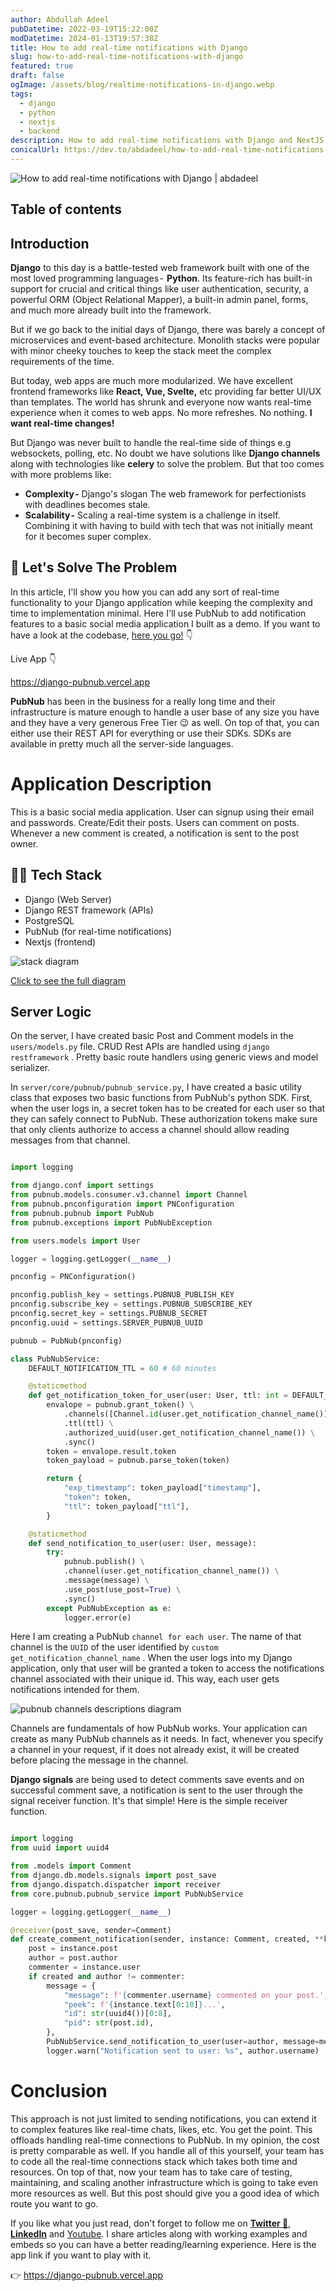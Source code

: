 ```yaml
---
author: Abdullah Adeel
pubDatetime: 2022-03-19T15:22:00Z
modDatetime: 2024-01-13T19:57:38Z
title: How to add real-time notifications with Django
slug: how-to-add-real-time-notifications-with-django
featured: true
draft: false
ogImage: /assets/blog/realtime-notifications-in-django.webp
tags:
  - django
  - python
  - nextjs
  - backend
description: How to add real-time notifications with Django and NextJS
conicalUrl: https://dev.to/abdadeel/how-to-add-real-time-notifications-with-django-and-nextjs-4p5e
---
```


![How to add real-time notifications with Django | abdadeel](@assets/blog/realtime-notifications-in-django.webp)

## Table of contents

## Introduction

**Django** to this day is a battle-tested web framework built with one of the most loved programming languages -  **Python**. Its feature-rich has built-in support for crucial and critical things like user authentication, security, a powerful ORM (Object Relational Mapper), a built-in admin panel, forms, and much more already built into the framework.

But if we go back to the initial days of Django, there was barely a concept of microservices and event-based architecture. Monolith stacks were popular with minor cheeky touches to keep the stack meet the complex requirements of the time.

But today, web apps are much more modularized. We have excellent frontend frameworks like **React, Vue, Svelte,** etc providing far better UI/UX than templates. The world has shrunk and everyone now wants real-time experience when it comes to web apps. No more refreshes. No nothing. **I want real-time changes!**

But Django was never built to handle the real-time side of things e.g websockets, polling, etc. No doubt we have solutions like **Django channels** along with technologies like **celery** to solve the problem. But that too comes with more problems like:

- **Complexity -** Django's slogan The web framework for perfectionists with deadlines becomes stale.
- **Scalability -** Scaling a real-time system is a challenge in itself. Combining it with having to build with tech that was not initially meant for it becomes super complex.

## 🎉 Let's Solve The Problem

In this article, I'll show you how you can add any sort of real-time functionality to your Django application while keeping the complexity and time to implementation minimal.
Here I'll use PubNub to add notification features to a basic social media application I built as a demo. If you want to have a look at the codebase, [here you go!](https://github.com/mabdullahadeel/django-pubnub-notifications) 👇

Live App 👇

https://django-pubnub.vercel.app

**PubNub** has been in the business for a really long time and their infrastructure is mature enough to handle a user base of any size you have and they have a very generous Free Tier 😉 as well. On top of that, you can either use their REST API for everything or use their SDKs. SDKs are available in pretty much all the server-side languages.

# Application Description

This is a basic social media application. User can signup using their email and passwords. Create/Edit their posts. Users can comment on posts. Whenever a new comment is created, a notification is sent to the post owner.

## 👩‍💻 Tech Stack

- Django (Web Server)
- Django REST framework (APIs)
- PostgreSQL
- PubNub (for real-time notifications)
- Nextjs (frontend)

![stack diagram](https://dev-to-uploads.s3.amazonaws.com/uploads/articles/jfh12xmucuwqn3t75j8q.png)

[Click to see the full diagram](https://www.figma.com/file/LWvD1zyBWEsMhJi9ZbjdAa/django-pubnub-infrastructure-diagram?node-id=0%3A1)

## Server Logic

On the server, I have created basic Post and Comment models in the `users/models.py` file. CRUD Rest APIs are handled using `django restframework` . Pretty basic route handlers using generic views and model serializer.

In `server/core/pubnub/pubnub_service.py`, I have created a basic utility class that exposes two basic functions from PubNub's python SDK. First, when the user logs in, a secret token has to be created for each user so that they can safely connect to PubNub. These authorization tokens make sure that only clients authorize to access a channel should allow reading messages from that channel.

```py

import logging

from django.conf import settings
from pubnub.models.consumer.v3.channel import Channel
from pubnub.pnconfiguration import PNConfiguration
from pubnub.pubnub import PubNub
from pubnub.exceptions import PubNubException

from users.models import User

logger = logging.getLogger(__name__)

pnconfig = PNConfiguration()

pnconfig.publish_key = settings.PUBNUB_PUBLISH_KEY
pnconfig.subscribe_key = settings.PUBNUB_SUBSCRIBE_KEY
pnconfig.secret_key = settings.PUBNUB_SECRET
pnconfig.uuid = settings.SERVER_PUBNUB_UUID

pubnub = PubNub(pnconfig)

class PubNubService:
    DEFAULT_NOTIFICATION_TTL = 60 # 60 minutes

    @staticmethod
    def get_notification_token_for_user(user: User, ttl: int = DEFAULT_NOTIFICATION_TTL):
        envalope = pubnub.grant_token() \
            .channels([Channel.id(user.get_notification_channel_name()).read().delete()]) \
            .ttl(ttl) \
            .authorized_uuid(user.get_notification_channel_name()) \
            .sync()
        token = envalope.result.token
        token_payload = pubnub.parse_token(token)

        return {
            "exp_timestamp": token_payload["timestamp"],
            "token": token,
            "ttl": token_payload["ttl"],
        }

    @staticmethod
    def send_notification_to_user(user: User, message):
        try:
            pubnub.publish() \
            .channel(user.get_notification_channel_name()) \
            .message(message) \
            .use_post(use_post=True) \
            .sync()
        except PubNubException as e:
            logger.error(e)

```

Here I am creating a PubNub `channel for each user`. The name of that channel is the `UUID` of the user identified by `custom get_notification_channel_name` . When the user logs into my Django application, only that user will be granted a token to access the notifications channel associated with their unique id. This way, each user gets notifications intended for them.

![pubnub channels descriptions diagram](https://dev-to-uploads.s3.amazonaws.com/uploads/articles/7bzzmkhpws7gpnkxn2n8.png)

Channels are fundamentals of how PubNub works. Your application can create as many PubNub channels as it needs. In fact, whenever you specify a channel in your request, if it does not already exist, it will be created before placing the message in the channel.

**Django signals** are being used to detect comments save events and on successful comment save, a notification is sent to the user through the signal receiver function. It's that simple! Here is the simple receiver function.

```py

import logging
from uuid import uuid4

from .models import Comment
from django.db.models.signals import post_save
from django.dispatch.dispatcher import receiver
from core.pubnub.pubnub_service import PubNubService

logger = logging.getLogger(__name__)

@receiver(post_save, sender=Comment)
def create_comment_notification(sender, instance: Comment, created, **kwargs):
    post = instance.post
    author = post.author
    commenter = instance.user
    if created and author != commenter:
        message = {
            "message": f'{commenter.username} commented on your post.',
            "peek": f'{instance.text[0:10]}...',
            "id": str(uuid4())[0:8],
            "pid": str(post.id),
        },
        PubNubService.send_notification_to_user(user=author, message=message)
        logger.warn("Notification sent to user: %s", author.username)
```

# Conclusion

This approach is not just limited to sending notifications, you can extend it to complex features like real-time chats, likes, etc. You get the point. This offloads handling real-time connections to PubNub. In my opinion, the cost is pretty comparable as well. If you handle all of this yourself, your team has to code all the real-time connections stack which takes both time and resources. On top of that, now your team has to take care of testing, maintaining, and scaling another infrastructure which is going to take even more resources as well. But this post should give you a good idea of which route you want to go.

If you like what you just read, don't forget to follow me on **[Twitter 🐤](https://twitter.com/abdadeel_)**, **[LinkedIn](https://linkedin.com/)** and [Youtube](https://www.youtube.com/channel/UCPlrsCIGFBFduFgf_jm6zuQ). I share articles along with working examples and embeds so you can have a better reading/learning experience.
Here is the app link if you want to play with it.

👉 https://django-pubnub.vercel.app
